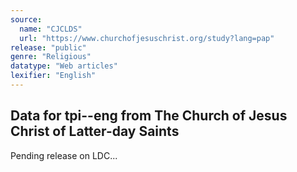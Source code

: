 ```yaml
---
source:
  name: "CJCLDS"
  url: "https://www.churchofjesuschrist.org/study?lang=pap"
release: "public"
genre: "Religious"
datatype: "Web articles"
lexifier: "English"
---
```


## Data for tpi--eng from The Church of Jesus Christ of Latter-day Saints

Pending release on LDC...
